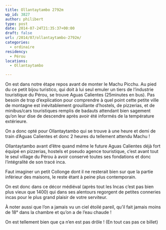 ```yaml
---
title: Ollantaytambo 2792m
wp_id: 3827
author: philibert
type: post
date: 2014-07-24T21:35:37+00:00
draft: false
url: /2014/07/ollantaytambo-2792m/
categories:
  - ordinaire
residency:
  - Pérou
locations:
  - Ollantaytambo

---
```

On est dans notre étape repos avant de monter le Machu Picchu. Au pied du ce petit bijou turistico, qui doit à lui seul emuler un tiers de l&rsquo;industrie touristique du Pérou, se trouve Aguas Calientes (25minutes en bus). Pas besoin de trop d&rsquo;explication pour comprendre à quel point cette petite ville de montagne est inévitablement grouillante d&rsquo;hostels, de pizzerias, et de minibus/cars touristiques remplis de badauts attendant bien sagement qu&rsquo;on leur dise de descendre après avoir été informés de la température extérieure.

On a donc opté pour Ollantaytambo qui se trouve à une heure et demi de train d&rsquo;Aguas Calientes et donc 2 heures du tellement attendu Machu !

Ollantaytambo avant d&rsquo;être quand même le future Aguas Calientes déjà fort équipé en pizzerias, hostels et pseudo agence touristique, c&rsquo;est avant tout le seul village du Pérou à avoir conservé toutes ses fondations et donc l&rsquo;intégralité de son tracé inca.

Faut imaginer un petit Collonge dont il ne resterait bien sur que la partie inférieur des maisons, le reste étant à peine plus contemporain.

On est donc dans ce décor médiéval (après tout les Incas c&rsquo;est pas bien plus vieux que 1400) qui dans ses alentours regorgent de petites conneries incas pour le plus grand plaisir de votre serviteur.

À noter aussi que l&rsquo;on a jamais vu un ciel étoilé pareil, qu&rsquo;il fait jamais moins de 18° dans la chambre et qu&rsquo;on a de l&rsquo;eau chaude !

On est tellement bien que ça n&rsquo;en est pas drôle ! (En tout cas pas ce billet)